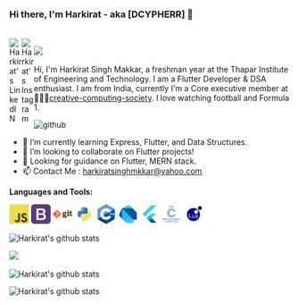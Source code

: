 ### Hi there, I'm Harkirat - aka [DCYPHERR] 👋
<br/>
<a href="https://linkedin.com/in/harkirat-singh-makkar/">
  <img align="left" alt="Harkirat's LinkedIN" width="22px" src="https://cdn.jsdelivr.net/npm/simple-icons@v3/icons/linkedin.svg" color="white"/>
</a>

<a href="https://www.instagram.com/desii.me.rollin/">
  <img align="left" alt="Harkirat's Instagram" width="22px" src="https://cdn.jsdelivr.net/npm/simple-icons@v3/icons/instagram.svg" target="_blank" rel="noopener noreferrer"/>
</a>

![](https://komarev.com/ghpvc/?username=DCYPHERR)
<br />

Hi, I'm Harkirat Singh Makkar, a freshman year at the Thapar Institute of Engineering and Technology. I am a Flutter Developer & DSA enthusiast. I am from India, currently I'm a Core executive member at 🙍🏽‍♂️[creative-computing-society](https://github.com/creative-computing-society). I love watching football and Formula 1.

![github](https://user-images.githubusercontent.com/69909172/121782108-a3152580-cbc5-11eb-869d-dc313c04e4fd.gif)


- 🌱 I’m currently learning Express, Flutter, and Data Structures.
- 👯 I’m looking to collaborate on Flutter projects!
- 💬 Looking for guidance on Flutter, MERN stack.
- 📫 Contact Me : harkiratsinghmkkar@yahoo.com

**Languages and Tools:**  

<code><img height="35" src="https://raw.githubusercontent.com/github/explore/80688e429a7d4ef2fca1e82350fe8e3517d3494d/topics/javascript/javascript.png"></code>
<code><img height="35" src="https://raw.githubusercontent.com/github/explore/80688e429a7d4ef2fca1e82350fe8e3517d3494d/topics/bootstrap/bootstrap.png"></code>
<code><img height="35" src="https://raw.githubusercontent.com/github/explore/80688e429a7d4ef2fca1e82350fe8e3517d3494d/topics/git/git.png"></code>
<code><img height="35" src="https://raw.githubusercontent.com/github/explore/80688e429a7d4ef2fca1e82350fe8e3517d3494d/topics/python/python.png"></code>
<code><img height="35" src="https://raw.githubusercontent.com/github/explore/80688e429a7d4ef2fca1e82350fe8e3517d3494d/topics/cpp/cpp.png"></code>
<code><img height="35" src="https://raw.githubusercontent.com/github/explore/80688e429a7d4ef2fca1e82350fe8e3517d3494d/topics/dart/dart.png"></code>
<code><img height="35" src="https://raw.githubusercontent.com/github/explore/80688e429a7d4ef2fca1e82350fe8e3517d3494d/topics/flutter/flutter.png"></code>
<code><img height="35" src="https://raw.githubusercontent.com/github/explore/80688e429a7d4ef2fca1e82350fe8e3517d3494d/topics/c/c.png"></code>
<code><img height="35" src="https://raw.githubusercontent.com/github/explore/80688e429a7d4ef2fca1e82350fe8e3517d3494d/topics/lua/lua.png"></code>





<!-- <iframe width="600" height="600" src="https://ionicabizau.github.io/github-profile-languages/api.html?DCYPHERR" frameborder="0"></iframe> -->









![Harkirat's github stats](https://github-readme-stats.vercel.app/api?username=DCYPHERR&show_icons=true&theme=tokyonight&count_private=true)


<img src = "(https://github-readme-stats.vercel.app/api?username=DCYPHERR&count_private=true&show_icons=true&theme=radical)">


  <img width="500" height="300" alt="Harkirat's github stats" 
          src = "https://github-readme-streak-stats.herokuapp.com/?user=DCYPHERR&theme=black-ice"/>

  
  <img width="1500" height="auto"  alt="Harkirat's github stats" 
         src="https://github-profile-trophy.vercel.app/?username=DCYPHERR&row=1&column=7&theme=darkhub&margin-w=15e" />
 <!-- [![trophy](https://github-profile-trophy.vercel.app/?username=DCYPHERR&row=7&column=7&theme=darkhub&margin-w=15)]-->

